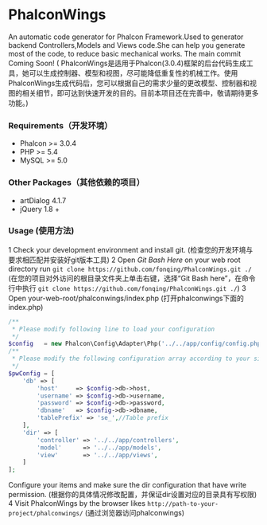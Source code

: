 # PhalconWings
An automatic code generator for Phalcon Framework.Used to generator backend Controllers,Models and Views code.She can help you generate most of the code, to reduce basic mechanical works. 
The main commit Coming Soon!
( PhalconWings是适用于Phalcon(3.0.4)框架的后台代码生成工具，她可以生成控制器、模型和视图，尽可能降低重复性的机械工作。使用PhalconWings生成代码后，您可以根据自己的需求少量的更改模型、控制器和视图的相关细节，即可达到快速开发的目的。目前本项目还在完善中，敬请期待更多功能。)

### Requirements（开发环境）
* Phalcon >= 3.0.4
* PHP >= 5.4
* MySQL >= 5.0

### Other Packages（其他依赖的项目）
* artDialog 4.1.7
* jQuery 1.8 +

### Usage (使用方法)
1 Check your development environment and install git.
  (检查您的开发环境与要求相匹配并安装好git版本工具)
2 Open *Git Bash Here* on your web root directory run ```git clone https://github.com/fonqing/PhalconWings.git ./```
  (在您的项目对外访问的根目录文件夹上单击右键，选择“Git Bash here”，在命令行中执行 ```git clone https://github.com/fonqing/PhalconWings.git ./```)
3 Open your-web-root/phalconwings/index.php (打开phalconwings下面的index.php)

```PHP
/**
 * Please modify following line to load your configuration
 */
$config   = new Phalcon\Config\Adapter\Php('../../app/config/config.php');
/**
 * Please modify the following configuration array according to your situation
 */
$pwConfig = [
    'db' => [
        'host'     => $config->db->host,
        'username' => $config->db->username,
        'password' => $config->db->password,
        'dbname'   => $config->db->dbname,
        'tablePrefix' => 'se_',//Table prefix 
    ],
    'dir' => [
        'controller' => '../../app/controllers',
        'model'      => '../../app/models',
        'view'       => '../../app/views',
    ]
];
```
  Configure your items and make sure the dir configuration that have write permission.
  (根据你的具体情况修改配置，并保证dir设置对应的目录具有写权限)
4 Visit PhalconWings by the browser likes ```http://path-to-your-project/phalconwings/``` 
  (通过浏览器访问phalconwings)